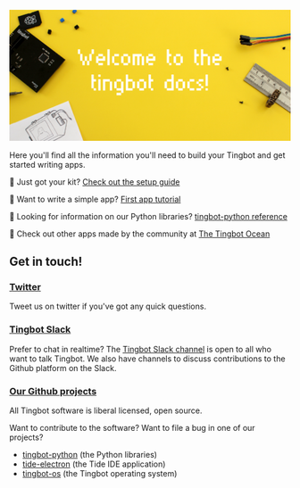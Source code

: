 ![](images/welcome-header.png)

Here you'll find all the information you'll need to build your Tingbot and get started writing apps.

🔨 Just got your kit? [Check out the setup guide](/guides/setup/)

🎈 Want to write a simple app? [First app tutorial](/guides/first-app/)

🔩 Looking for information on our Python libraries? [tingbot-python reference](/links/tingbot-python-docs/)

🌊 Check out other apps made by the community at [The Tingbot Ocean](http://ocean.tingbot.com)

## Get in touch!

<!-- 
### [Tingbot Forum <i class="fa fa-comment" aria-hidden="true"></i>](http://forum.tingbot.com)

[The forum](http://forum.tingbot.com) is a great place to ask for help when you're getting started. Ask your questions here so they can be picked up by Google!
 -->

### [Twitter <i class="fa fa-twitter" aria-hidden="true"></i>](http://twitter.com/thetingbot)

Tweet us on twitter if you've got any quick questions.

### [Tingbot Slack <i class="fa fa-slack" aria-hidden="true"></i>](http://slack.tingbot.com)

Prefer to chat in realtime? The [Tingbot Slack channel](http://slack.tingbot.com) is open to all who want to talk Tingbot. We also have channels to discuss contributions to the Github platform on the Slack.

### [Our Github projects <i class="fa fa-github" aria-hidden="true"></i>](http://github.com/tingbot)

All Tingbot software is liberal licensed, open source.

Want to contribute to the software? Want to file a bug in one of our projects?

- [tingbot-python](https://github.com/tingbot/tingbot-python) (the Python libraries)
- [tide-electron](https://github.com/tingbot/tide-electron) (the Tide IDE application)
- [tingbot-os](https://github.com/tingbot/tingbot-os) (the Tingbot operating system)
